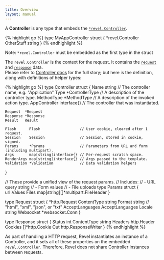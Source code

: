 ```yaml
---
title: Overview
layout: manual
---
```


A **Controller** is any type that embeds the [`*revel.Controller`](../docs/godoc/controller.html#Controller).

{% highlight go %}
type MyAppController struct {
	*revel.Controller
	OtherStuff string
}
{% endhighlight %}

<div class="alert alert-warning">Note: <code>*revel.Controller</code> must be embedded as the first type in the struct</div>

The `revel.Controller` is the context for the request.  It contains the 
[`request`](../docs/godoc/http.html#Request) and [`response`](../docs/godoc/http.html#Response) data.  
Please refer to [Controller docs](../docs/godoc/controller.html)
for the full story; but here is the definition, along with definitions of helper types:

{% highlight go %}
type Controller struct {
	Name          string          // The controller name, e.g. "Application"
	Type          *ControllerType // A description of the controller type.
	MethodType    *MethodType     // A description of the invoked action type.
	AppController interface{}     // The controller that was instantiated.

	Request  *Request
	Response *Response
	Result   Result

	Flash      Flash                  // User cookie, cleared after 1 request.
	Session    Session                // Session, stored in cookie, signed.
	Params     *Params                // Parameters from URL and form (including multipart).
	Args       map[string]interface{} // Per-request scratch space.
	RenderArgs map[string]interface{} // Args passed to the template.
	Validation *Validation            // Data validation helpers
}

// These provide a unified view of the request params.
// Includes:
// - URL query string
// - Form values
// - File uploads
type Params struct {
	url.Values
	Files map[string][]*multipart.FileHeader
}

type Request struct {
	*http.Request
	ContentType string
	Format          string // "html", "xml", "json", or "txt"
    AcceptLanguages AcceptLanguages
    Locale          string
    Websocket       *websocket.Conn
}

type Response struct {
	Status      int
	ContentType string
	Headers     http.Header
	Cookies     []*http.Cookie
	Out http.ResponseWriter
}
{% endhighlight %}

As part of handling a HTTP request, Revel instantiates an instance of a
Controller, and it sets all of these properties on the embedded
`revel.Controller`.  Therefore, Revel does not share Controller instances between
requests.

